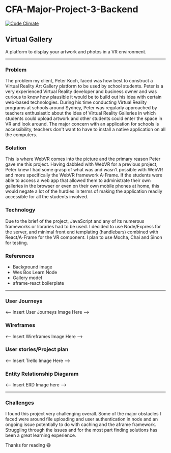 # CFA-Major-Project-3-Backend

[![Code Climate](https://codeclimate.com/github/arapl3y/CFA-Major-Project-3-Backend/badges/gpa.svg)](https://codeclimate.com/github/arapl3y/CFA-Major-Project-3-Backend)

## Virtual Gallery

A platform to display your artwork and photos in a VR environment.

----

### Problem

The problem my client, Peter Koch, faced was how best to construct a Virtual Reality Art Gallery platform to be used by school students. Peter is a very experienced Virtual Reality developer and business owner and was curious to know how plausible it would be to build out his idea with certain web-based technologies. During his time conducting Virtual Reality programs at schools around Sydney, Peter was regularly approached by teachers enthusiastic about the idea of Virtual Reality Galleries in which students could upload artwork and other students could enter the space in VR and look around. The major concern with an application for schools is accessibility, teachers don't want to have to install a native application on all the computers.

### Solution

This is where WebVR comes into the picture and the primary reason Peter gave me this project. Having dabbled with WebVR for a previous project, Peter knew I had some grasp of what was and wasn't possible with WebVR and more specifically the WebVR framework A-Frame. If the students were able to access a web app that allowed them to administrate their own galleries in the browser or even on their own mobile phones at home, this would negate a lot of the hurdles in terms of making the application readily accessible for all the students involved.

### Technology

Due to the brief of the project, JavaScript and any of its numerous frameworks or libraries had to be used. I decided to use Node/Express for the server, and minimal front end templating (handlebars) combined with React/A-Frame for the VR component. I plan to use Mocha, Chai and Sinon for testing. 

### References

* Background image
* Wes Bos Learn Node
* Gallery model
* aframe-react boilerplate

---

### User Journeys

<-- Insert User Journeys Image Here -->

### Wireframes

<-- Insert Wireframes Image Here --> 

### User stories/Project plan

<-- Insert Trello Image Here -->

### Entity Relationship Diagaram 

<-- Insert ERD Image here -->

---

### Challenges

I found this project very challenging overall. Some of the major obstacles I faced were around file uploading and user authentication in node and an ongoing issue potentially to do with caching and the aframe framework. Struggling through the issues and for the most part finding solutions has been a great learning experience.

Thanks for reading 😄
